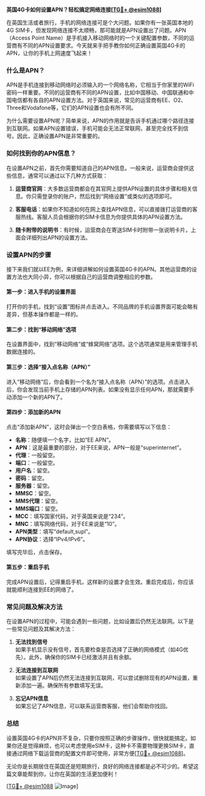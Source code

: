 **英国4G卡如何设置APN？轻松搞定网络连接[[TG💪+ @esim1088](https://t.me/s/esim1088)]**

在英国生活或者旅行，手机的网络连接可是个大问题。如果你有一张英国本地的4G SIM卡，但发现网络连接不太顺畅，那可能就是APN设置出了问题。APN（Access Point Name）是手机接入移动网络时的一个关键配置参数，不同的运营商有不同的APN设置要求。今天就来手把手教你如何正确设置英国4G卡的APN，让你的手机上网速度飞起来！

### 什么是APN？

APN是手机连接到移动网络时必须输入的一个网络名称，它相当于你家里的WiFi密码一样重要。不同的运营商有不同的APN设置，比如中国移动、中国联通和中国电信都有各自的APN设置方法。对于英国来说，常见的运营商有EE、O2、Three和Vodafone等，它们的APN设置也会有所不同。

为什么需要设置APN呢？简单来说，APN的作用就是告诉手机通过哪个路径连接到互联网。如果APN设置错误，手机可能会无法正常联网，甚至完全找不到信号。因此，正确设置APN是非常重要的。

### 如何找到你的APN信息？

在设置APN之前，首先你需要知道自己的APN信息。一般来说，运营商会提供这些信息，通常可以通过以下几种方式获取：

1. **运营商官网**：大多数运营商都会在其官网上提供APN设置的具体步骤和相关信息。你只需登录你的账户，然后找到“网络设置”或类似的选项即可。
   
2. **客服电话**：如果你不知道如何在网上查找APN信息，可以直接拨打运营商的客服热线。客服人员会根据你的SIM卡信息为你提供具体的APN设置方法。

3. **随卡附带的说明书**：有时候，运营商会在寄送SIM卡时附带一张说明卡片，上面会详细列出APN的设置方法。

### 设置APN的步骤

接下来我们就以EE为例，来详细讲解如何设置英国4G卡的APN。其他运营商的设置方法也大同小异，你可以根据自己的运营商调整相应的参数。

#### 第一步：进入手机的设置界面

打开你的手机，找到“设置”图标并点击进入。不同品牌的手机设置界面可能会略有差异，但基本操作都是一样的。

#### 第二步：找到“移动网络”选项

在设置界面中，找到“移动网络”或“蜂窝网络”选项。这个选项通常是用来管理手机数据连接的。

#### 第三步：选择“接入点名称（APN）”

进入“移动网络”后，你会看到一个名为“接入点名称（APN）”的选项。点击进入后，你会发现当前手机上存储的APN列表。如果没有显示任何APN，那就需要手动添加一个新的APN了。

#### 第四步：添加新的APN

点击“添加新APN”，这时会弹出一个空白表格，你需要填写以下信息：

- **名称**：随便填一个名字，比如“EE APN”。
- **APN**：这是最重要的部分，对于EE来说，APN一般是“superinternet”。
- **代理**：一般留空。
- **端口**：一般留空。
- **用户名**：留空。
- **密码**：留空。
- **服务器**：留空。
- **MMSC**：留空。
- **MMS代理**：留空。
- **MMS端口**：留空。
- **MCC**：填写国家代码，对于英国来说是“234”。
- **MNC**：填写网络代码，对于EE来说是“10”。
- **APN类型**：填写“default,supl”。
- **APN协议**：选择“IPv4/IPv6”。

填写完毕后，点击保存。

#### 第五步：重启手机

完成APN设置后，记得重启手机，这样新的设置才会生效。重启完成后，你应该就能顺利连接到EE的网络了。

### 常见问题及解决方法

在设置APN的过程中，可能会遇到一些问题，比如设置后仍然无法联网。以下是一些常见问题及其解决方法：

1. **无法找到信号**  
   如果手机显示没有信号，首先要检查是否选择了正确的网络模式（如4G优先）。此外，确保你的SIM卡已经激活并且有余额。

2. **无法连接到互联网**  
   如果设置了APN后仍然无法连接到互联网，可以尝试删除现有的APN设置，重新添加一遍。确保所有参数填写无误。

3. **忘记APN信息**  
   如果忘记了APN信息，可以联系运营商客服，他们会帮助你找回。

### 总结

设置英国4G卡的APN并不复杂，只要你按照正确的步骤操作，很快就能搞定。如果你还是觉得麻烦，也可以考虑使用eSIM卡，这种卡不需要物理更换SIM卡，直接通过网络下载运营商的配置文件即可使用，非常方便[[TG💪+ @esim1088](https://t.me/s/esim1088)]。

无论你是长期居住在英国还是短期旅行，良好的网络连接都是必不可少的。希望这篇文章能帮到你，让你在英国的生活更加便利！  

[[TG💪+ @esim1088](https://t.me/s/esim1088) ![Image](https://i.postimg.cc/4NQfJmqS/Snipaste-2025-05-13-00-14-12.png)]
